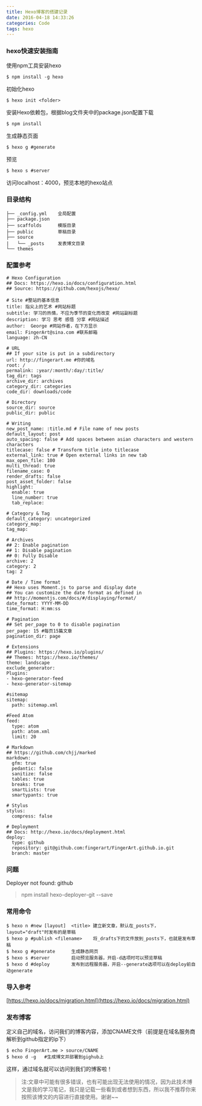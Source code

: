 ```yaml
---
title: Hexo博客的搭建记录
date: 2016-04-18 14:33:26
categories: Code
tags: hexo
---
```


### hexo快速安装指南

使用npm工具安装hexo

``` shell
$ npm install -g hexo
```

初始化hexo

``` shell
$ hexo init <folder>
```

安装Hexo依赖包，根据blog文件夹中的package.json配置下载

``` shell
$ npm install
```

生成静态页面

``` shell
$ hexo g #generate
```

预览

``` shell
$ hexo s #server
```

访问localhost：4000，预览本地的hexo站点

<!-- more -->

### 目录结构

```
├── _config.yml    全局配置
├── package.json
├── scaffolds      模版目录
├── public         草稿目录
├── source
|   └── _posts     发表博文目录
└── themes
```

### 配置参考

```
# Hexo Configuration
## Docs: https://hexo.io/docs/configuration.html
## Source: https://github.com/hexojs/hexo/

# Site #整站的基本信息
title: 指尖上的艺术 #网站标题
subtitle: 学习的热情，不应为季节的变化而改变 #网站副标题
description: 学习 思考 感悟 分享 #网站描述
author:  George #网站作者，在下方显示
email: FingerArt@sina.com #联系邮箱
language: zh-CN

# URL
## If your site is put in a subdirectory
url: http://fingerart.me #你的域名
root: /
permalink: :year/:month/:day/:title/
tag_dir: tags
archive_dir: archives
category_dir: categories
code_dir: downloads/code

# Directory
source_dir: source
public_dir: public

# Writing
new_post_name: :title.md # File name of new posts
default_layout: post
auto_spacing: false # Add spaces between asian characters and western characters
titlecase: false # Transform title into titlecase
external_link: true # Open external links in new tab
max_open_file: 100
multi_thread: true
filename_case: 0
render_drafts: false
post_asset_folder: false
highlight:
  enable: true
  line_number: true
  tab_replace:

# Category & Tag
default_category: uncategorized
category_map:
tag_map:

# Archives
## 2: Enable pagination
## 1: Disable pagination
## 0: Fully Disable
archive: 2
category: 2
tag: 2

# Date / Time format
## Hexo uses Moment.js to parse and display date
## You can customize the date format as defined in
## http://momentjs.com/docs/#/displaying/format/
date_format: YYYY-MM-DD
time_format: H:mm:ss

# Pagination
## Set per_page to 0 to disable pagination
per_page: 15 #每页15篇文章
pagination_dir: page

# Extensions
## Plugins: https://hexo.io/plugins/
## Themes: https://hexo.io/themes/
theme: landscape
exclude_generator:
Plugins:
- hexo-generator-feed
- hexo-generator-sitemap

#sitemap
sitemap:
  path: sitemap.xml

#Feed Atom
feed:
  type: atom
  path: atom.xml
  limit: 20

# Markdown
## https://github.com/chjj/marked
markdown:
  gfm: true
  pedantic: false
  sanitize: false
  tables: true
  breaks: true
  smartLists: true
  smartypants: true

# Stylus
stylus:
  compress: false

# Deployment
## Docs: http://hexo.io/docs/deployment.html
deploy:
  type: github
  repository: git@github.com:fingerart/FingerArt.github.io.git
  branch: master
```

### 问题

Deployer not found: github

> npm install hexo-deployer-git --save

### 常用命令

```
$ hexo n #new [layout]	<title>	建立新文章，默认在_posts下，layout="draft"时发布的是草稿
$ hexo p #publish <filename>	将_drafts下的文件放到_posts下，也就是发布草稿
$ hexo g #generate		生成静态网页
$ hexo s #server		启动预览服务器，开启-d选项时可以预览草稿
$ hexo d #deploy		发布到远程服务器，开启--generate选项可以在deploy前自动generate
```

### 导入参考

[https://hexo.io/docs/migration.html](https://hexo.io/docs/migration.html)

### 发布博客

定义自己的域名，访问我们的博客内容，添加CNAME文件（前提是在域名服务商解析到github指定的ip下）

```
$ echo FingerArt.me > source/CNAME
$ hexo d -g   #生成博文并部署到gighub上
```

这样，通过域名就可以访问到我们的博客啦！

> 注:文章中可能有很多错误，也有可能出现无法使用的情况，因为此技术博文是我的学习笔记，我只是记载一些看到或者想到东西，所以我不推荐你来按照该博文的内容进行直接使用。谢谢~~


